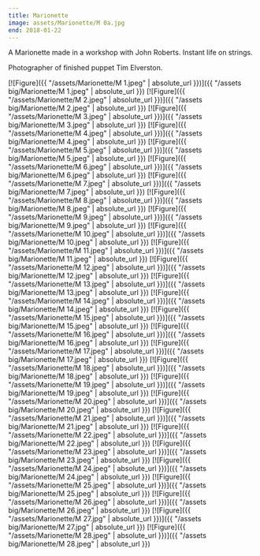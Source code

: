 ```yaml
---
title: Marionette
image: assets/Marionette/M 0a.jpg
end: 2018-01-22
---
```


 <!-- and [![Figure]({{ "/assets/Marionette/M 0a.jpeg.jpeg" | absolute_url }})]({{ "/assets big/Marionette/M 0a.jpeg.jpeg" | absolute_url }}) -->

A Marionette made in a workshop with John Roberts. Instant life on strings.

Photographer of finished puppet Tim Elverston.

[![Figure]({{ "/assets/Marionette/M 1.jpeg" | absolute_url }})]({{ "/assets big/Marionette/M 1.jpeg" | absolute_url }})
[![Figure]({{ "/assets/Marionette/M 2.jpeg" | absolute_url }})]({{ "/assets big/Marionette/M 2.jpeg" | absolute_url }})
[![Figure]({{ "/assets/Marionette/M 3.jpeg" | absolute_url }})]({{ "/assets big/Marionette/M 3.jpeg" | absolute_url }})
[![Figure]({{ "/assets/Marionette/M 4.jpeg" | absolute_url }})]({{ "/assets big/Marionette/M 4.jpeg" | absolute_url }})
[![Figure]({{ "/assets/Marionette/M 5.jpeg" | absolute_url }})]({{ "/assets big/Marionette/M 5.jpeg" | absolute_url }})
[![Figure]({{ "/assets/Marionette/M 6.jpeg" | absolute_url }})]({{ "/assets big/Marionette/M 6.jpeg" | absolute_url }})
[![Figure]({{ "/assets/Marionette/M 7.jpeg" | absolute_url }})]({{ "/assets big/Marionette/M 7.jpeg" | absolute_url }})
[![Figure]({{ "/assets/Marionette/M 8.jpeg" | absolute_url }})]({{ "/assets big/Marionette/M 8.jpeg" | absolute_url }})
[![Figure]({{ "/assets/Marionette/M 9.jpeg" | absolute_url }})]({{ "/assets big/Marionette/M 9.jpeg" | absolute_url }})
[![Figure]({{ "/assets/Marionette/M 10.jpeg" | absolute_url }})]({{ "/assets big/Marionette/M 10.jpeg" | absolute_url }})
[![Figure]({{ "/assets/Marionette/M 11.jpeg" | absolute_url }})]({{ "/assets big/Marionette/M 11.jpeg" | absolute_url }})
[![Figure]({{ "/assets/Marionette/M 12.jpeg" | absolute_url }})]({{ "/assets big/Marionette/M 12.jpeg" | absolute_url }})
[![Figure]({{ "/assets/Marionette/M 13.jpeg" | absolute_url }})]({{ "/assets big/Marionette/M 13.jpeg" | absolute_url }})
[![Figure]({{ "/assets/Marionette/M 14.jpeg" | absolute_url }})]({{ "/assets big/Marionette/M 14.jpeg" | absolute_url }})
[![Figure]({{ "/assets/Marionette/M 15.jpeg" | absolute_url }})]({{ "/assets big/Marionette/M 15.jpeg" | absolute_url }})
[![Figure]({{ "/assets/Marionette/M 16.jpeg" | absolute_url }})]({{ "/assets big/Marionette/M 16.jpeg" | absolute_url }})
[![Figure]({{ "/assets/Marionette/M 17.jpeg" | absolute_url }})]({{ "/assets big/Marionette/M 17.jpeg" | absolute_url }})
[![Figure]({{ "/assets/Marionette/M 18.jpeg" | absolute_url }})]({{ "/assets big/Marionette/M 18.jpeg" | absolute_url }})
[![Figure]({{ "/assets/Marionette/M 19.jpeg" | absolute_url }})]({{ "/assets big/Marionette/M 19.jpeg" | absolute_url }})
[![Figure]({{ "/assets/Marionette/M 20.jpeg" | absolute_url }})]({{ "/assets big/Marionette/M 20.jpeg" | absolute_url }})
[![Figure]({{ "/assets/Marionette/M 21.jpeg" | absolute_url }})]({{ "/assets big/Marionette/M 21.jpeg" | absolute_url }})
[![Figure]({{ "/assets/Marionette/M 22.jpeg" | absolute_url }})]({{ "/assets big/Marionette/M 22.jpeg" | absolute_url }})
[![Figure]({{ "/assets/Marionette/M 23.jpeg" | absolute_url }})]({{ "/assets big/Marionette/M 23.jpeg" | absolute_url }})
[![Figure]({{ "/assets/Marionette/M 24.jpeg" | absolute_url }})]({{ "/assets big/Marionette/M 24.jpeg" | absolute_url }})
[![Figure]({{ "/assets/Marionette/M 25.jpeg" | absolute_url }})]({{ "/assets big/Marionette/M 25.jpeg" | absolute_url }})
[![Figure]({{ "/assets/Marionette/M 26.jpeg" | absolute_url }})]({{ "/assets big/Marionette/M 26.jpeg" | absolute_url }})
[![Figure]({{ "/assets/Marionette/M 27.jpg" | absolute_url }})]({{ "/assets big/Marionette/M 27.jpg" | absolute_url }})
[![Figure]({{ "/assets/Marionette/M 28.jpeg" | absolute_url }})]({{ "/assets big/Marionette/M 28.jpeg" | absolute_url }})
